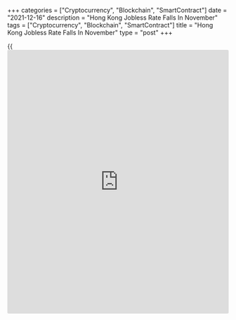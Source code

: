 +++
categories = ["Cryptocurrency", "Blockchain", "SmartContract"]
date = "2021-12-16"
description = "Hong Kong Jobless Rate Falls In November"
tags = ["Cryptocurrency", "Blockchain", "SmartContract"]
title = "Hong Kong Jobless Rate Falls In November"
type = "post"
+++

{{<iframe id="large-banner" src="https://www.bounty.group/#slide=3.0" width="100%" height="600" scrolling="no" style="border: 0px solid rgb(216, 221, 230); border-radius: 3px;">}}

Hong Kong's unemployment rate decreased during September to November
period, the labor force statistics from the Census and Statistics
Department showed on Thursday.

The unemployment rate fell to a seasonally adjusted 4.1 percent in three
months to November from 4.3 percent in three months to October.

The underemployment rate decreased to 1.8 percent from 1.9 percent in
the preceding period.

The number of unemployed persons decreased by around 13,800 to 158,000
in September-November. Over the same period, the number of underemployed
persons also declined by around 2,700 to 70,000.

Total employment increased about 6,800 to 3.673 million in three months
to November.

"With the local epidemic situation remaining under control, the local
economic and labour market conditions should continue to improve," the
Secretary for Labor and Welfare, Dr Law Chi-kwong, said.

For comments and feedback [contact](https://www.playgroundfx.com/contact/): editorial@rtt[news](https://www.letsplayfx.com/blog/forex-news-website/).com

[Economic News][1]

 **What parts of the world are seeing the best (and worst) economic
performances lately? Click[here][2] to check out our [Econ Scorecard][2]
and find out! See up-to-the-moment [ranking](https://www.playgroundfx.com/blog/crypto-exchange-ranking/)s for the best and worst
performers in [GDP][3], [unemployment rate][4], [inflation][2] and much
more.**

   1. www.rtt[news](https://www.letsplayfx.com/blog/forex-news-website/).com/Content/EconomicNews.aspx
   2. www.rtt[news](https://www.letsplayfx.com/blog/forex-news-website/).com/economic-scorecard/world-rank/CPI/highest-performance.aspx
   3. www.rtt[news](https://www.letsplayfx.com/blog/forex-news-website/).com/economic-scorecard/world-rank/GDP/highest-performance.aspx
   4. www.rtt[news](https://www.letsplayfx.com/blog/forex-news-website/).com/economic-scorecard/world-rank/unemployment-rate/lowest-performance.aspx